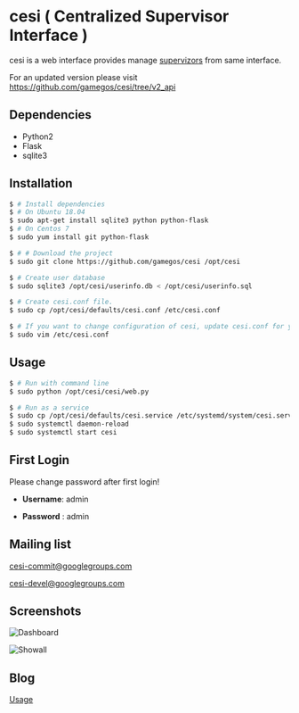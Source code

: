 # cesi ( Centralized Supervisor Interface )

cesi is a web interface provides manage [supervizors][1] from same interface.

For an updated version please visit https://github.com/gamegos/cesi/tree/v2_api

## Dependencies

* Python2
* Flask
* sqlite3

## Installation

```bash
$ # Install dependencies
$ # On Ubuntu 18.04
$ sudo apt-get install sqlite3 python python-flask
$ # On Centos 7
$ sudo yum install git python-flask

$ # # Download the project
$ sudo git clone https://github.com/gamegos/cesi /opt/cesi

$ # Create user database
$ sudo sqlite3 /opt/cesi/userinfo.db < /opt/cesi/userinfo.sql

$ # Create cesi.conf file.
$ sudo cp /opt/cesi/defaults/cesi.conf /etc/cesi.conf

$ # If you want to change configuration of cesi, update cesi.conf for your environment.
$ sudo vim /etc/cesi.conf
```

## Usage

```bash
$ # Run with command line
$ sudo python /opt/cesi/cesi/web.py

$ # Run as a service
$ sudo cp /opt/cesi/defaults/cesi.service /etc/systemd/system/cesi.service
$ sudo systemctl daemon-reload
$ sudo systemctl start cesi
```

## First Login

Please change password after first login!

- **Username**: admin

- **Password** : admin

## Mailing list

cesi-commit@googlegroups.com

cesi-devel@googlegroups.com


## Screenshots

![Dashboard](https://github.com/GulsahKose/cesi/raw/master/screenshots/image2)


![Showall](https://github.com/GulsahKose/cesi/raw/master/screenshots/image1)

## Blog

[Usage][2]


[1]: http://supervisord.org/
[2]: http://www.gulsahkose.com/2014/09/cesi-centralized-supervisor-interface.html
